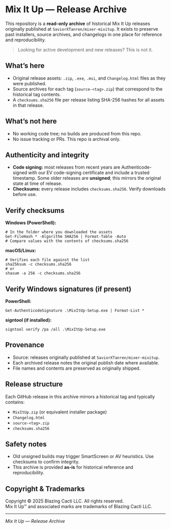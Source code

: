 # Mix It Up — Release Archive

This repository is a **read-only archive** of historical Mix It Up releases originally published at `SaviorXTanren/mixer-mixitup`. It exists to preserve past installers, source archives, and changelogs in one place for reference and reproducibility.

> Looking for active development and new releases? This is not it.

## What’s here

- Original release assets: `.zip`, `.exe`, `.msi`, and `Changelog.html` files as they were published.
- Source archives for each tag (`source-<tag>.zip`) that correspond to the historical tag contents.
- A `checksums.sha256` file per release listing SHA-256 hashes for all assets in that release.

## What’s not here

- No working code tree; no builds are produced from this repo.
- No issue tracking or PRs. This repo is archival only.

## Authenticity and integrity

- **Code signing:** most releases from recent years are Authenticode-signed with our EV code-signing certificate and include a trusted timestamp. Some older releases are **unsigned**; this mirrors the original state at time of release.
- **Checksums:** every release includes `checksums.sha256`. Verify downloads before use.

## Verify checksums

**Windows (PowerShell):**
```
# In the folder where you downloaded the assets
Get-FileHash * -Algorithm SHA256 | Format-Table -Auto
# Compare values with the contents of checksums.sha256
```

**macOS/Linux:**
```
# Verifies each file against the list
sha256sum -c checksums.sha256
# or
shasum -a 256 -c checksums.sha256
```

## Verify Windows signatures (if present)

**PowerShell:**
```
Get-AuthenticodeSignature .\MixItUp-Setup.exe | Format-List *
```

**signtool (if installed):**
```
signtool verify /pa /all .\MixItUp-Setup.exe
```

## Provenance

- Source: releases originally published at `SaviorXTanren/mixer-mixitup`.
- Each archived release notes the original publish date where available.
- File names and contents are preserved as originally shipped.

## Release structure

Each GitHub release in this archive mirrors a historical tag and typically contains:

- `MixItUp.zip` (or equivalent installer package)
- `Changelog.html`
- `source-<tag>.zip`
- `checksums.sha256`

## Safety notes

- Old unsigned builds may trigger SmartScreen or AV heuristics. Use checksums to confirm integrity.
- This archive is provided **as-is** for historical reference and reproducibility.

## Copyright & Trademarks

Copyright © 2025 Blazing Cacti LLC. All rights reserved.  
Mix It Up™ and associated marks are trademarks of Blazing Cacti LLC.

---

*Mix It Up — Release Archive*